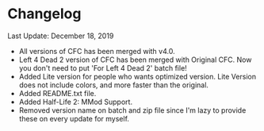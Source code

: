 # Changelog
Last Update: December 18, 2019
* All versions of CFC has been merged with v4.0.
* Left 4 Dead 2 version of CFC has been merged with Original CFC. Now you don't need to put 'For Left 4 Dead 2' batch file!
* Added Lite version for people who wants optimized version. Lite Version does not include colors, and more faster than the original.
* Added README.txt file.
* Added Half-Life 2: MMod Support.
* Removed version name on batch and zip file since I'm lazy to provide these on every update for myself.
